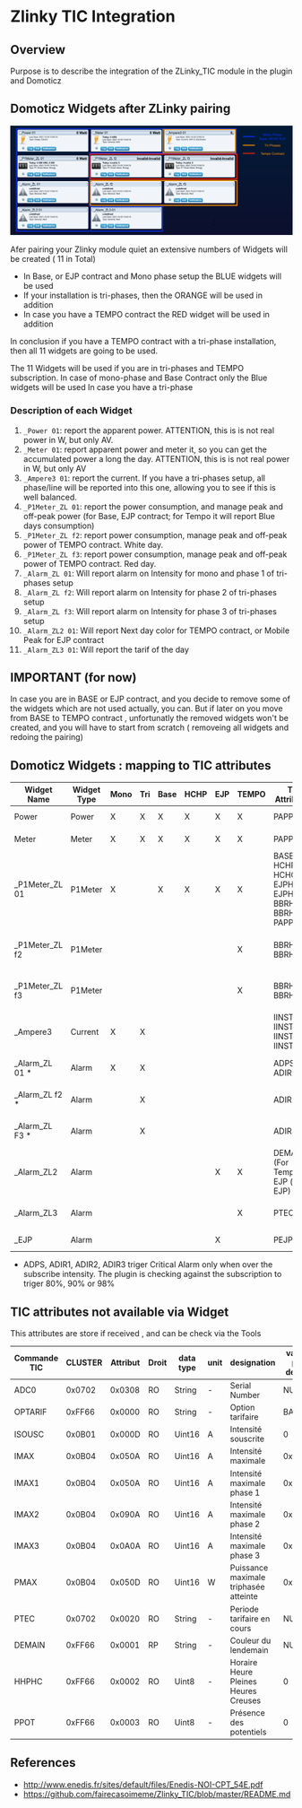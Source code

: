 # Zlinky TIC Integration

## Overview

Purpose is to describe the integration of the ZLinky_TIC module in the plugin and Domoticz

## Domoticz Widgets after ZLinky pairing

![ZLinky Widgets on Domoticz](../Images/ZLinky-Widgets.png)

Afer pairing your Zlinky module quiet an extensive numbers of Widgets will be created ( 11 in Total)

* In Base, or EJP contract and Mono phase setup the BLUE widgets will be used
* If your installation is tri-phases, then the ORANGE will be used in addition
* In case you have a TEMPO contract the RED widget will be used in addition

In conclusion if you have a TEMPO contract with a tri-phase installation, then all 11 widgets are going to be used.

The 11 Widgets will be used if you are in tri-phases and TEMPO subscription.
In case of mono-phase and Base Contract only the Blue widgets will be used
In case you have a tri-phase

### Description of each Widget

1. `_Power 01`: report the apparent power. ATTENTION, this is is not real power in W, but only AV.
1. `_Meter 01`: report apparent power and meter it, so you can get the accumulated power a long the day. ATTENTION, this is is not real power in W, but only AV
1. `_Ampere3 01`: report the current. If you have a tri-phases setup, all phase/line will be reported into this one, allowing you to see if this is well balanced.
1. `_P1Meter_ZL 01`: report the power consumption, and manage peak and off-peak power (for Base, EJP contract; for Tempo it will report Blue days consumption)
1. `_P1Meter_ZL f2`: report power consumption, manage peak and off-peak power of TEMPO contract. White day.
1. `_P1Meter_ZL f3`: report power consumption, manage peak and off-peak power of TEMPO contract. Red day.
1. `_Alarm_ZL 01`: Will report alarm on Intensity for mono and phase 1 of tri-phases setup
1. `_Alarm_ZL f2`: Will report alarm on Intensity for phase 2 of tri-phases setup
1. `_Alarm_ZL f3`: Will report alarm on Intensity for phase 3 of tri-phases setup
1. `_Alarm_ZL2 01`: Will report Next day color for TEMPO contract, or Mobile Peak for EJP contract
1. `_Alarm_ZL3 01`: Will report the tarif of the day
## IMPORTANT (for now)

In case you are in BASE or EJP contract, and you decide to remove some of the widgets which are not used actually, you can. But if later on you move from BASE to TEMPO contract , unfortunatly the removed widgets won't be created, and you will have to start from scratch ( removeing all widgets and redoing the pairing)

## Domoticz Widgets : mapping to TIC attributes

| Widget Name     | Widget Type | Mono | Tri | Base | HCHP | EJP | TEMPO | TIC Attributes                                           |  Details                                 |
| -----------     | ----------- | ---- | --- | ---- | ---- | --- | ----  | -------------------------------------------------------- | ---------------------------------------- |
| Power           | Power       |   X  |  X  |   X  |  X   |  X  |  X    | PAPP                                                     | Power in VA ( not Watts)                 |
| Meter           | Meter       |   X  |  X  |   X  |  X   |  X  |  X    | PAPP                                                     | Power in VA ( not Watts)                 |
| _P1Meter_ZL 01  | P1Meter     |   X  |     |   X  |  X   |  X  |  X    | BASE, HCHP, HCHC, EJPHN, EJPHPM, BBRHCJB, BBRHPJB, PAPP  | 1st: Power in VA, 2nd: Consumption in Wh |
| _P1Meter_ZL f2  | P1Meter     |      |     |      |      |     |  X    | BBRHCJW, BBRHPJW                                         | 1st: Power in VA, 2nd: Consumption in Wh |
| _P1Meter_ZL f3  | P1Meter     |      |     |      |      |     |  X    | BBRHCJR, BBRHPJR                                         | 1st: Power in VA, 2nd: Consumption in Wh |
| _Ampere3        | Current     |   X  |  X  |      |      |     |       | IINST, IINST1, IINST2, IINST3                            | Current in A                             |
| _Alarm_ZL 01 *  | Alarm       |   X  |  X  |      |      |     |       | ADPS, ADIR1                                              | 80% - 01, 90% 02 , 98 03, Over 05        |
| _Alarm_ZL f2 *  | Alarm       |      |  X  |      |      |     |       | ADIR2                                                    | 80% - 01, 90% 02 , 98 03, Over 05        |
| _Alarm_ZL F3 *  | Alarm       |      |  X  |      |      |     |       | ADIR3                                                    | 80% - 01, 90% 02 , 98 03, Over 05        |
| _Alarm_ZL2      | Alarm       |      |     |      |      |  X  |  X    | DEMAIN (For Tempo), EJP (for EJP)                        | Next day color ( Blue, White, Red)       |
| _Alarm_ZL3      | Alarm       |      |     |      |      |     |  X    | PTEC                                                     | Current Tarif HN, HC, HP, B,W,R ...      |
| _EJP            | Alarm       |      |     |      |      |  X  |       | PEJP                                                     | prior notice EJP ( 30min)                |

* ADPS, ADIR1, ADIR2, ADIR3 triger Critical Alarm only when over the subscribe intensity. The plugin is checking against the subscription to triger 80%, 90% or 98%

## TIC attributes not available via Widget

This attributes are store if received , and can be check via the Tools

|Commande TIC|CLUSTER|Attribut |Droit |data type |unit   |designation                           |valeur par defaut|
|------------|-------|-------- |----- | -------  |-------|----                                  |-----------      |
|ADC0        |0x0702 | 0x0308  | RO   | String   |-      | Serial Number                        | NULL            |
|OPTARIF     |0xFF66 | 0x0000  | RO   | String   |-      | Option tarifaire                     | BASE            |
|ISOUSC      |0x0B01 | 0x000D  |RO    | Uint16   |A      | Intensité souscrite                  | 0               |
|IMAX        |0x0B04 | 0x050A  |RO    | Uint16   |A      | Intensité maximale                   | 0xFFFF          |
|IMAX1       |0x0B04 | 0x050A  |RO    | Uint16   |A      | Intensité maximale phase 1           | 0xFFFF          |
|IMAX2       |0x0B04 | 0x090A  |RO    | Uint16   |A      | Intensité maximale phase 2           | 0xFFFF          |
|IMAX3       |0x0B04 | 0x0A0A  |RO    | Uint16   |A      | Intensité maximale phase 3           | 0xFFFF          |
|PMAX        |0x0B04 | 0x050D  |RO    | Uint16   |W      | Puissance maximale triphasée atteinte| 0x8000          |
|PTEC        |0x0702 | 0x0020  |RO    | String   |-      | Periode tarifaire en cours           | NULL            |
|DEMAIN      |0xFF66 | 0x0001  |RP    | String   |-      | Couleur du lendemain                 | NULL            |
|HHPHC       |0xFF66 | 0x0002  |RO    | Uint8    |-      | Horaire Heure Pleines Heures Creuses | 0               |
|PPOT        |0xFF66 | 0x0003  |RO    | Uint8    |-      | Présence des potentiels              | 0               |

## References

* <http://www.enedis.fr/sites/default/files/Enedis-NOI-CPT_54E.pdf>
* <https://github.com/fairecasoimeme/Zlinky_TIC/blob/master/README.md>
